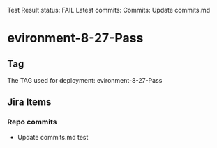 Test Result
status: FAIL
Latest commits:
Commits: Update commits.md
# **evironment-8-27-Pass**
## Tag
 The TAG used for deployment: evironment-8-27-Pass
## Jira Items
###  Repo commits
- Update commits.md
test
